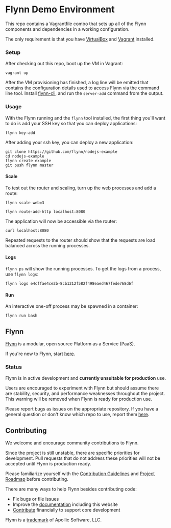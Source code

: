 # Flynn Demo Environment

This repo contains a Vagrantfile combo that sets up all of the Flynn
components and dependencies in a working configuration.

The only requirement is that you have [VirtualBox](https://www.virtualbox.org/)
and [Vagrant](http://www.vagrantup.com/) installed.


### Setup

After checking out this repo, boot up the VM in Vagrant:

```text
vagrant up
```

After the VM provisioning has finished, a log line will be emitted that contains
the configuration details used to access Flynn via the command line tool.
Install [flynn-cli](https://github.com/flynn/flynn-cli), and run the
`server-add` command from the output.

### Usage

With the Flynn running and the `flynn` tool installed, the first thing you'll
want to do is add your SSH key so that you can deploy applications:

```text
flynn key-add
```

After adding your ssh key, you can deploy a new application:

```text
git clone https://github.com/flynn/nodejs-example
cd nodejs-example
flynn create example
git push flynn master
```

#### Scale

To test out the router and scaling, turn up the web processes and add a route:

```text
flynn scale web=3

flynn route-add-http localhost:8080
```

The application will now be accessible via the router:

```text
curl localhost:8080
```

Repeated requests to the router should show that the requests are load balanced
across the running processes.

#### Logs

`flynn ps` will show the running processes. To get the logs from a process, use
`flynn logs`:

```text
flynn logs e4cffae4ce2b-8cb1212f582f498eaed467fede768d6f
```

#### Run

An interactive one-off process may be spawned in a container:

```text
flynn run bash
```

## Flynn

[Flynn](https://flynn.io) is a modular, open source Platform as a Service (PaaS).

If you're new to Flynn, start [here](https://github.com/flynn/flynn).

### Status

Flynn is in active development and **currently unsuitable for production** use.

Users are encouraged to experiment with Flynn but should assume there are stability, security, and performance weaknesses throughout the project. This warning will be removed when Flynn is ready for production use.

Please report bugs as issues on the appropriate repository. If you have a general question or don't know which repo to use, report them [here](https://github.com/flynn/flynn/issues).

## Contributing

We welcome and encourage community contributions to Flynn.

Since the project is still unstable, there are specific priorities for development. Pull requests that do not address these priorities will not be accepted until Flynn is production ready.

Please familiarize yourself with the [Contribution Guidelines](https://flynn.io/docs/contributing) and [Project Roadmap](https://flynn.io/docs/roadmap) before contributing.

There are many ways to help Flynn besides contributing code:

 - Fix bugs or file issues
 - Improve the [documentation](https://github.com/flynn/flynn.io) including this website
 - [Contribute](https://flynn.io/#sponsor) financially to support core development

Flynn is a [trademark](https://flynn.io/docs/trademark-guidelines) of Apollic Software, LLC.
